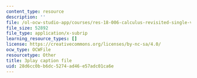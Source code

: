 ```yaml
---
content_type: resource
description: ''
file: /ol-ocw-studio-app/courses/res-18-006-calculus-revisited-single-variable-calculus-fall-2010/28d6cc0bb6dc5274ad46e57adc01ca6e_rXOGLlKuvzU.vtt
file_size: 52892
file_type: application/x-subrip
learning_resource_types: []
license: https://creativecommons.org/licenses/by-nc-sa/4.0/
ocw_type: OCWFile
resourcetype: Other
title: 3play caption file
uid: 28d6cc0b-b6dc-5274-ad46-e57adc01ca6e
---
```

